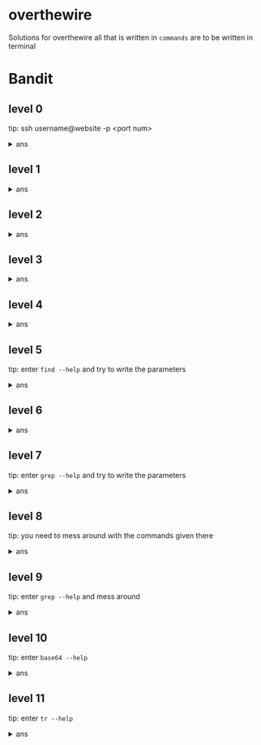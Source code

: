 # overthewire

Solutions for overthewire
all that is written in <code>commands</code> are to be written in terminal

<h1>Bandit</h1>

<h2>level 0</h2>
<p>tip: ssh username@website -p &ltport num&gt</p>
<details>
<summary>ans</summary>
<code>ssh bandit0@bandit.labs.overthewire.org -p 2220</code>

<p>the password is <code>bandit0</code></p>

<p>then, type <code>ls</code></p>
<p><code>cat readme</code></p>
<p><code>exit</code></p>
<p> pswd: NH2SXQwcBdpmTEzi3bvBHMM9H66vVXjL</p>
</details>

<h2>level 1</h2>
<details>
<summary>ans</summary>
<p><code>ssh bandit1@bandit.labs.overthewire.org -p 2220</code></p>
<p>the password is <code>NH2SXQwcBdpmTEzi3bvBHMM9H66vVXjL</code></p>
<p><code>ls</code></p>
<p><code>cat ./-</code></p>
<p><code>exit</code></p>
<p> pswd: rRGizSaX8Mk1RTb1CNQoXTcYZWU6lgzi</p>
</details>

<h2>level 2</h2>
<details>
<summary>ans</summary>
<p><code>ssh bandit2@bandit.labs.overthewire.org -p 2220</code></p>
<p><code>rRGizSaX8Mk1RTb1CNQoXTcYZWU6lgzi</code></p>
<p><code>ls</code></p>
<p><code>"spaces in this filename"</code></p>
<p><code>exit</code></p>
<p> pswd: aBZ0W5EmUfAf7kHTQeOwd8bauFJ2lAiG</p>
</details>

<h2>level 3</h2>
<details>
<summary>ans</summary>
<p><code>ssh bandit3@bandit.labs.overthewire.org -p 2220</code></p>
<p><code>aBZ0W5EmUfAf7kHTQeOwd8bauFJ2lAiG</code></p>
<p><code>ls</code></p>
<p><code>cd inhere</code></p>
<p><code>ls -a</code></p>
<p><code>cat ./.hidden</code>
<p><code>exit</code></p>
<p> pswd: 2EW7BBsr6aMMoJ2HjW067dm8EgX26xNe</p>
</details>

<h2>level 4</h2>
<details>
<summary>ans</summary>
<p><code>ssh bandit4@bandit.labs.overthewire.org -p 2220</code></p>
<p><code>2EW7BBsr6aMMoJ2HjW067dm8EgX26xNe</code></p>
<p><code>ls</code></p>
<p><code>cd inhere</code></p>
<p><code>ls -al</code></p>
<p>cat every file<br>here <code>cat ./-file07</code></p>
<p><code>exit</code></p>
<p> pswd: lrIWWI6bB37kxfiCQZqUdOIYfr6eEeqR</p>
</details>

<h2>level 5</h2>
<p>tip: enter <code>find --help</code> and try to write the parameters
<details>
<summary>ans</summary>
<p><code>ssh bandit5@bandit.labs.overthewire.org -p 2220</code></p>
<p><code>lrIWWI6bB37kxfiCQZqUdOIYfr6eEeqR</code></p>
<p><code>ls</code></p>
<p><code>cd inhere</code></p>
<p><code>find -size 1033c ! -executable</code></p>
<p>c means files in bytes<br><code>cat ./maybehere07/.file2</code></p>
<p><code>exit</code></p>
<p> pswd: P4L4vucdmLnm8I7Vl7jG1ApGSfjYKqJU</p>
</details>

<h2>level 6</h2>
<details>
<summary>ans</summary>
<p><code>ssh bandit6@bandit.labs.overthewire.org -p 2220</code></p>
<p><code>P4L4vucdmLnm8I7Vl7jG1ApGSfjYKqJU</code></p>
<p>here, we have to find in the server</p>
<p><code>find / -type f -user bandit7 -group bandit6 -size 33c</code></p>
<p>/ is the root directory</p>
<p><code>cat ./var/lib/dpkg/info/bandit7.password</code></p>
<p><code>exit</code></p>
<p> pswd: z7WtoNQU2XfjmMtWA8u5rN4vzqu4v99S</p>
</details>

<h2>level 7</h2>
<p>tip: enter <code>grep --help</code> and try to write the parameters
<details>
<summary>ans</summary>
<p><code>ssh bandit7@bandit.labs.overthewire.org -p 2220</code></p>
<p><code>z7WtoNQU2XfjmMtWA8u5rN4vzqu4v99S</code></p>
<p><code>ls</code></p>
<p><code>grep -i 'millionth' data.txt</code></p>
<p>-i means to ignore case</p>
<p><code>exit</code></p>
<p> pswd: TESKZC0XvTetK0S9xNwm25STk5iWrBvP</p>
</details>

<h2>level 8</h2>
<p>tip: you need to mess around with the commands given there
<details>
<summary>ans</summary>
<p><code>ssh bandit8@bandit.labs.overthewire.org -p 2220</code></p>
<p><code>TESKZC0XvTetK0S9xNwm25STk5iWrBvP</code></p>
<p><code>ls</code></p>
<p><code>sort data.txt | uniq -c | grep '1 '</code></p>
<p>sort sorts data in the file in alphanumeric order</p>
<p> | is called piping where each command is executed one after other in order</p>
<p> uniq doesn't work properly unless they are sorted.</p>
<p> -c shows count of how many times it was repeated and displyes entries once</p>
<p> so we sort the data then through 'piping' we print repeated entries with their count and then find line with count 1 with grep</p>
<p><code>exit</code></p>
<p> pswd: EN632PlfYiZbn3PhVK3XOGSlNInNE00t</p>
</details>

<h2>level 9</h2>
<p>tip: enter <code>grep --help</code> and mess around
<details>
<summary>ans</summary>
<p><code>ssh bandit9@bandit.labs.overthewire.org -p 2220</code></p>
<p><code>EN632PlfYiZbn3PhVK3XOGSlNInNE00t</code></p>
<p><code>ls</code></p>
<p>First I did <code>grep '=' data.txt</code> cause I didn't understood what they had asked</p>
<p>Then I did <code>cat data.txt</code> and found unreadable content</p>
<p>so I did <code>grep --help</code> and tried various parameters</p>
<p>Finally I tried <code>grep -a '= ' data.txt</code> and found the answer</p>
<p><code>exit</code></p>
<p> pswd: G7w8LIi6J3kTb8A7j9LgrywtEUlyyp6s</p>
</details>

<h2>level 10</h2>
<p>tip: enter <code>base64 --help</code>
<details>
<summary>ans</summary>
<p><code>ssh bandit10@bandit.labs.overthewire.org -p 2220</code></p>
<p><code>G7w8LIi6J3kTb8A7j9LgrywtEUlyyp6s</code></p>
<p><code>ls</code></p>
<p><code>base64 -d</code></p>
<p><code>exit</code></p>
<p> pswd: 6zPeziLdR2RKNdNYFNb6nVCKzphlXHBM</p>
</details>

<h2>level 11</h2>
<p>tip: enter <code>tr --help</code>
<details>
<summary>ans</summary>
<p><code>ssh bandit11@bandit.labs.overthewire.org -p 2220</code></p>
<p><code>6zPeziLdR2RKNdNYFNb6nVCKzphlXHBM</code></p>
<p><code>ls</code></p>
<p><code>cat data.txt | tr 'A-Za-z' 'N-ZA-Mn-za-m'</code></p>
<p><code>exit</code></p>
<p> pswd: JVNBBFSmZwKKOP0XbFXOoW8chDz5yVRv</p>
</details>
